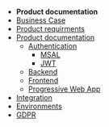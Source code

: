 <!-- docs/_sidebar.md -->

- **Product documentation**
- [Business Case](Dialogue_time/Business_case/Business_case.md)
- [Product requirments](Dialogue_time/Product_requirments/index.md)
- [Product documentation](Dialogue_time/Product_documentation/Product_documentation.md)
  - [Authentication](Dialogue_time/Product_documentation/Authentication/Authentication.md)
    - [MSAL](Dialogue_time/Product_documentation/Authentication/MSAL/MSAL.md)
    - [JWT](Dialogue_time/Product_documentation/Authentication/JWT/JWT.md)
  - [Backend](Dialogue_time/Product_documentation/Back_end/Backend.md)
  - [Frontend](Dialogue_time/Product_documentation/Front_end/Frontend.md)
  - [Progressive Web App](Dialogue_time/Product_documentation/PWA/PWA.md)
- [Integration](Dialogue_time/Integration/Integrations.md)
- [Environments](Dialogue_time/Environments/Environments.md)
- [GDPR](Dialogue_time/GDPR/GDPR.md)
